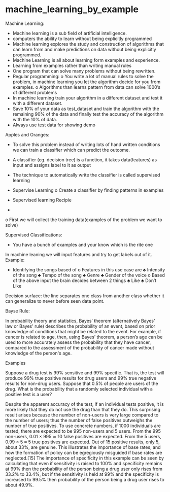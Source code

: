 # machine_learning_by_example



Machine Learning:
-	Machine learning is a sub field of artificial intelligence.
-	computers the ability to learn without being explicitly programmed
-	Machine learning explores the study and construction of algorithms that can learn from and make predictions on data without being explicitly programmed.
-	Machine Learning is all about learning form examples and experience.
-	Learning from examples rather than writing manual rules
-	One program that can solve many problems without being rewritten.
-	Regular programming:
o	You write a lot of manual rules to solve the problem, in machine learning you let the algorithm decide for you from examples.
o	Algorithms than learns pattern from data can solve 1000’s of different problems
-	In machine learning train your algorithm in a different dataset and test it with a different dataset.
-	Save 10% of your data as test_dataset and train the algorithm with the remaining 90% of the data and finally test the accuracy of the algorithm with the 10% of data.
-	Always use test data for showing demo



Apples and Oranges:
-	To solve this problem instead of writing lots of hand written conditions we can train a classifier which can predict the outcome.

-	A classifier (eg. decision tree) is a function, it takes data(features) as input and assigns label to it as output
-	The technique to automatically write the classifier is called supervised learning
-	Supervise Learning
o	Create a classifier by finding patterns in examples
-	Supervised learning Recipie
-
o	First we will collect the training data(examples of the problem we want to solve)


























Supervised Classifications:
-	You have a bunch of examples and your know which is the rite one

In machine leaning we will input features and try to get labels out of it.
Example:
-	Identifying the songs based of
o	Features in this use case are
♣	Intensity of the song
♣	Tempo of the song
♣	Genre
♣	Gender of the voice
o	Based of the above input the brain decides between 2 things
♣	Like
♣	Don’t Like
















Decision surface:
the line separates one class from another class whether it can generalize to never before seen data point.






Bayse Rule:

In probability theory and statistics, Bayes’ theorem (alternatively Bayes’ law or Bayes' rule) describes the probability of an event, based on prior knowledge of conditions that might be related to the event. For example, if cancer is related to age, then, using Bayes’ theorem, a person’s age can be used to more accurately assess the probability that they have cancer, compared to the assessment of the probability of cancer made without knowledge of the person's age.




Examples

Suppose a drug test is 99% sensitive and 99% specific. That is, the test will produce 99% true positive results for drug users and 99% true negative results for non-drug users. Suppose that 0.5% of people are users of the drug. What is the probability that a randomly selected individual with a positive test is a user?


Despite the apparent accuracy of the test, if an individual tests positive, it is more likely that they do not use the drug than that they do. This surprising result arises because the number of non-users is very large compared to the number of users; thus the number of false positives outweighs the number of true positives. To use concrete numbers, if 1000 individuals are tested, there are expected to be 995 non-users and 5 users. From the 995 non-users, 0.01 × 995 ≃ 10 false positives are expected. From the 5 users, 0.99 × 5 ≈ 5 true positives are expected. Out of 15 positive results, only 5, about 33%, are genuine. This illustrates the importance of base rates, and how the formation of policy can be egregiously misguided if base rates are neglected.[15]
The importance of specificity in this example can be seen by calculating that even if sensitivity is raised to 100% and specificity remains at 99% then the probability of the person being a drug user only rises from 33.2% to 33.4%, but if the sensitivity is held at 99% and the specificity is increased to 99.5% then probability of the person being a drug user rises to about 49.9%.

